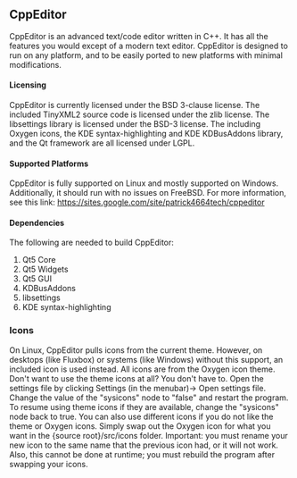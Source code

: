 ## CppEditor
CppEditor is an advanced text/code editor written in C++. It has all the features you would except of a modern text editor. CppEditor is designed to run on any platform, and to be easily ported to new platforms with minimal modifications.

#### Licensing
CppEditor is currently licensed under the BSD 3-clause license. The included TinyXML2 source code is licensed under the zlib license. The libsettings library is licensed under the BSD-3 license. The including Oxygen icons, the KDE syntax-highlighting and KDE KDBusAddons library, and the Qt framework are all licensed under LGPL.

#### Supported Platforms
CppEditor is fully supported on Linux and mostly supported on Windows. Additionally, it should run with no issues on FreeBSD. For more information, see this link: https://sites.google.com/site/patrick4664tech/cppeditor

#### Dependencies
The following are needed to build CppEditor:   
1. Qt5 Core
2. Qt5 Widgets
3. Qt5 GUI
4. KDBusAddons
5. libsettings
6. KDE syntax-highlighting

### Icons
On Linux, CppEditor pulls icons from the current theme. However, on desktops (like Fluxbox) or systems (like Windows) without this support, an included icon is used instead. All icons are from the Oxygen icon theme. Don't want to use the theme icons at all? You don't have to. Open the settings file by clicking Settings (in the menubar)-> Open settings file. Change the value of the "sysicons" node to "false" and restart the program. To resume using theme icons if they are available, change the "sysicons" node back to true. You can also use different icons if you do not like the theme or Oxygen icons. Simply swap out the Oxygen icon for what you want in the {source root}/src/icons folder. Important: you must rename your new icon to the same name that the previous icon had, or it will not work. Also, this cannot be done at runtime; you must rebuild the program after swapping your icons.


